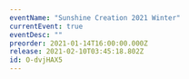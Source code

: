 ```yaml
---
eventName: "Sunshine Creation 2021 Winter"
currentEvent: true
eventDesc: ""
preorder: 2021-01-14T16:00:00.000Z
release: 2021-02-10T03:45:18.802Z
id: O-dvjHAX5
---
```

